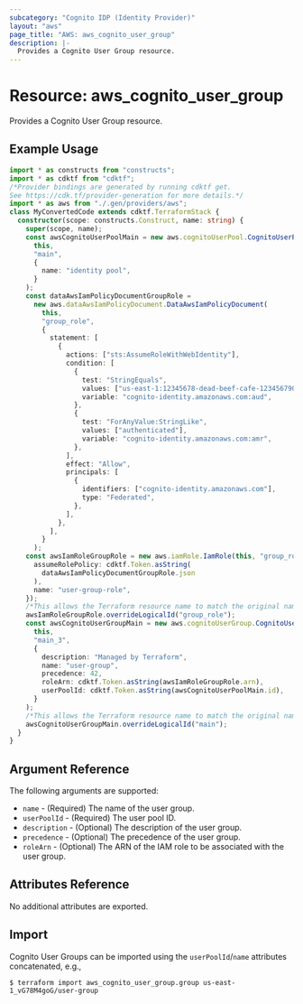 ```yaml
---
subcategory: "Cognito IDP (Identity Provider)"
layout: "aws"
page_title: "AWS: aws_cognito_user_group"
description: |-
  Provides a Cognito User Group resource.
---
```


# Resource: aws_cognito_user_group

Provides a Cognito User Group resource.

## Example Usage

```typescript
import * as constructs from "constructs";
import * as cdktf from "cdktf";
/*Provider bindings are generated by running cdktf get.
See https://cdk.tf/provider-generation for more details.*/
import * as aws from "./.gen/providers/aws";
class MyConvertedCode extends cdktf.TerraformStack {
  constructor(scope: constructs.Construct, name: string) {
    super(scope, name);
    const awsCognitoUserPoolMain = new aws.cognitoUserPool.CognitoUserPool(
      this,
      "main",
      {
        name: "identity pool",
      }
    );
    const dataAwsIamPolicyDocumentGroupRole =
      new aws.dataAwsIamPolicyDocument.DataAwsIamPolicyDocument(
        this,
        "group_role",
        {
          statement: [
            {
              actions: ["sts:AssumeRoleWithWebIdentity"],
              condition: [
                {
                  test: "StringEquals",
                  values: ["us-east-1:12345678-dead-beef-cafe-123456790ab"],
                  variable: "cognito-identity.amazonaws.com:aud",
                },
                {
                  test: "ForAnyValue:StringLike",
                  values: ["authenticated"],
                  variable: "cognito-identity.amazonaws.com:amr",
                },
              ],
              effect: "Allow",
              principals: [
                {
                  identifiers: ["cognito-identity.amazonaws.com"],
                  type: "Federated",
                },
              ],
            },
          ],
        }
      );
    const awsIamRoleGroupRole = new aws.iamRole.IamRole(this, "group_role_2", {
      assumeRolePolicy: cdktf.Token.asString(
        dataAwsIamPolicyDocumentGroupRole.json
      ),
      name: "user-group-role",
    });
    /*This allows the Terraform resource name to match the original name. You can remove the call if you don't need them to match.*/
    awsIamRoleGroupRole.overrideLogicalId("group_role");
    const awsCognitoUserGroupMain = new aws.cognitoUserGroup.CognitoUserGroup(
      this,
      "main_3",
      {
        description: "Managed by Terraform",
        name: "user-group",
        precedence: 42,
        roleArn: cdktf.Token.asString(awsIamRoleGroupRole.arn),
        userPoolId: cdktf.Token.asString(awsCognitoUserPoolMain.id),
      }
    );
    /*This allows the Terraform resource name to match the original name. You can remove the call if you don't need them to match.*/
    awsCognitoUserGroupMain.overrideLogicalId("main");
  }
}

```

## Argument Reference

The following arguments are supported:

* `name` - (Required) The name of the user group.
* `userPoolId` - (Required) The user pool ID.
* `description` - (Optional) The description of the user group.
* `precedence` - (Optional) The precedence of the user group.
* `roleArn` - (Optional) The ARN of the IAM role to be associated with the user group.

## Attributes Reference

No additional attributes are exported.

## Import

Cognito User Groups can be imported using the `userPoolId`/`name` attributes concatenated, e.g.,

```
$ terraform import aws_cognito_user_group.group us-east-1_vG78M4goG/user-group
```

<!-- cache-key: cdktf-0.17.0-pre.15 input-ff27dbe6cd8c9329e6fa2f080ce7ab5a29cb0b419f1036ed069fc336e117b01c -->